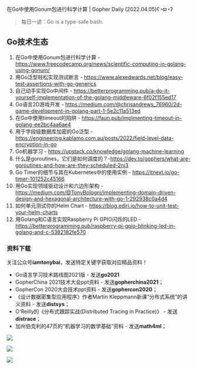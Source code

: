 在Go中使用Gonum包进行科学计算 | Gopher Daily (2022.04.05)ʕ◔ϖ◔ʔ

>每日一谚：Go is a type-safe bash.

## Go技术生态

1. 在Go中使用Gonum包进行科学计算 - https://www.freecodecamp.org/news/scientific-computing-in-golang-using-gonum/
2. 用Go泛型轻松实现测试断言 - https://www.alexedwards.net/blog/easy-test-assertions-with-go-generics
3. 自己动手实现Go中间件 - https://betterprogramming.pub/a-do-it-yourself-implementation-of-the-golang-middleware-6f02f155ed17
4. Go语言2D游戏开发 - https://medium.com/@chrisandrews_76960/2d-game-development-in-golang-part-1-5e2c11a513ed
5. 在Go中使用timeout的陷阱 - https://faun.pub/implmenting-timeout-in-golang-ee2bc4aa6ae4
6. 用于字段级数据库加密的Go泛型 - https://engineering.kablamo.com.au/posts/2022/field-level-data-encryption-in-go
7. Go机器学习 - https://upstack.co/knowledge/golang-machine-learning
8. 什么是goroutines，它们是如何调度的？-https://dev.to/gophers/what-are-goroutines-and-how-are-they-scheduled-2nj3
9. Go Timer的细节与其在Kubernetes中的使用实例 - https://itnext.io/go-timer-101252c45166
10. 用Go实现领域驱动设计和六边形架构 - https://medium.com/@TonyBologni/implementing-domain-driven-design-and-hexagonal-architecture-with-go-1-292938c0a4d4
11. 如何单元测试你的Helm Chart - https://blog.ediri.io/how-to-unit-test-your-helm-charts
12. 用Golang和C语言实现Raspberry Pi GPIO闪烁的LED - https://betterprogramming.pub/raspberry-pi-gpio-blinking-led-in-golang-and-c-5382182fe570

### 资料下载

关注公众号**iamtonybai**，发送特定关键字获取对应精品资料！

* Go语言学习技术路线图2021版 - 发送**go2021**
* GopherChina 2021技术大会ppt资料 - 发送**gopherchina2021**；
* GopherCon 2020大会技术ppt资料 - 发送**gophercon2020**；
* 《设计数据密集型应用程序》作者Martin Kleppmann新课“分布式系统”的讲义资料 - 发送**distsys**；
* O'Reilly的《分布式跟踪实战(Distributed Tracing in Practice)》 - 发送**distrace**；
* 加州伯克利的47页的“机器学习的数学基础”资料 - 发送**math4ml**；

![](https://mmbiz.qpic.cn/mmbiz_png/cH6WzfQ94mb54jsFJZ3Knmz8obUsf3PBShthmdSw5E01TcYmUReGkj0BWpxHak1HlnlzHvLmKax53YSGr7aNlA/0?wx_fmt=png)

![](https://mmbiz.qpic.cn/mmbiz_png/cH6WzfQ94mZsOgPXTXZgWiaE03ib9r9WFJXC6xJCA5Y6VSesOZqlGxYfODibvR7UPGxiaM7SZZNQZkRtggPXEfBdwQ/0?wx_fmt=png)

![](https://mmbiz.qpic.cn/mmbiz_png/cH6WzfQ94mb54jsFJZ3Knmz8obUsf3PBrSoqeMvoWCticN2cpU64fJ0FYQdXJhP7ia7WRh8628uOAsQYeE2NibRRw/0?wx_fmt=png)

